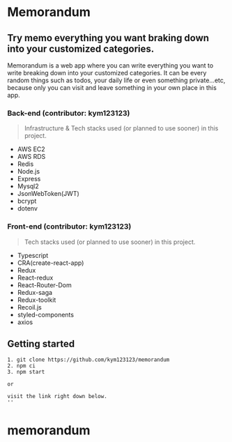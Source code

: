 # Memorandum

## Try memo everything you want braking down into your customized categories.

Memorandum is a web app where you can write everything you want to write breaking down into your customized categories. It can be every random things such as todos, your daily life or even something private...etc, because only you can visit and leave something in your own place in this app.

### Back-end (contributor: kym123123)

> Infrastructure & Tech stacks used (or planned to use sooner) in this project.

- AWS EC2
- AWS RDS
- Redis
- Node.js
- Express
- Mysql2
- JsonWebToken(JWT)
- bcrypt
- dotenv

### Front-end (contributor: kym123123)

> Tech stacks used (or planned to use sooner) in this project.

- Typescript
- CRA(create-react-app)
- Redux
- React-redux
- React-Router-Dom
- Redux-saga
- Redux-toolkit
- Recoil.js
- styled-components
- axios

## Getting started

    1. git clone https://github.com/kym123123/memorandum
    2. npm ci
    3. npm start

    or

    visit the link right down below.
    ''
# memorandum
